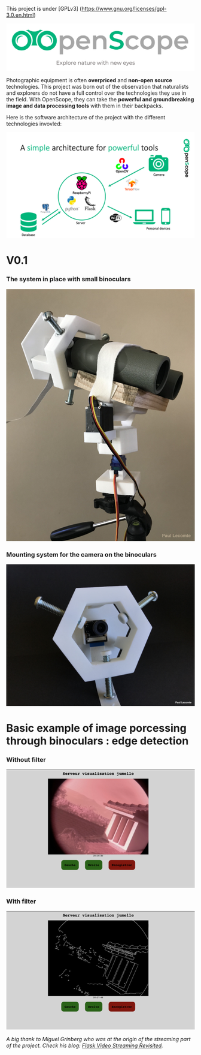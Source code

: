 This project is under [GPLv3] (https://www.gnu.org/licenses/gpl-3.0.en.html)

![Alt text](https://github.com/paullecomte07/OpenScope/blob/master/.rdm_pictures/logo.png)


  Photographic equipment is often **overpriced** and **non-open source** technologies. This project was born out of the observation that naturalists and explorers do not have a full control over the technologies they use in the field.
With OpenScope, they can take the **powerful and groundbreaking image and data processing tools** with them in their backpacks.

Here is the software architecture of the project with the different technologies invovled:

![Alt text](https://github.com/paullecomte07/OpenScope/blob/master/.rdm_pictures/schema_of_the_project.png)


# V0.1
### The system in place with small binoculars
![Alt text](https://github.com/paullecomte07/OpenScope/blob/master/.rdm_pictures/V0.1.jpg)



### Mounting system for the camera on the binoculars
![Alt text](https://github.com/paullecomte07/OpenScope/blob/master/.rdm_pictures/mounting_system.jpg)


# Basic example of image porcessing through binoculars : edge detection

### Without filter
![Alt text](https://github.com/paullecomte07/OpenScope/blob/master/.rdm_pictures/windows.png)

### With filter
![Alt text](https://github.com/paullecomte07/OpenScope/blob/master/.rdm_pictures/windows_edge_detection.png)



*A big thank to Miguel Grinberg who was at the origin of the streaming part of the project. Check his blog: [Flask Video Streaming Revisited](http://blog.miguelgrinberg.com/post/flask-video-streaming-revisited).* 
